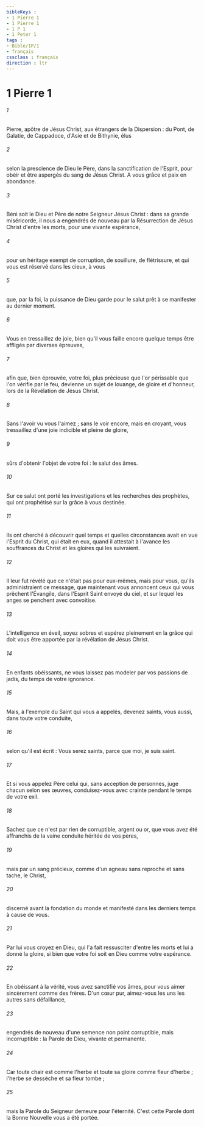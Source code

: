 ```yaml
---
bibleKeys : 
- 1 Pierre 1
- 1 Pierre 1
- 1 P 1
- 1 Peter 1
tags : 
- Bible/1P/1
- français
cssclass : français
direction : ltr
---
```


# 1 Pierre 1

###### 1
Pierre, apôtre de Jésus Christ, aux étrangers de la Dispersion : du Pont, de Galatie, de Cappadoce, d'Asie et de Bithynie, élus 
###### 2
selon la prescience de Dieu le Père, dans la sanctification de l'Esprit, pour obéir et être aspergés du sang de Jésus Christ. A vous grâce et paix en abondance. 
###### 3
Béni soit le Dieu et Père de notre Seigneur Jésus Christ : dans sa grande miséricorde, il nous a engendrés de nouveau par la Résurrection de Jésus Christ d'entre les morts, pour une vivante espérance, 
###### 4
pour un héritage exempt de corruption, de souillure, de flétrissure, et qui vous est réservé dans les cieux, à vous 
###### 5
que, par la foi, la puissance de Dieu garde pour le salut prêt à se manifester au dernier moment. 
###### 6
Vous en tressaillez de joie, bien qu'il vous faille encore quelque temps être affligés par diverses épreuves, 
###### 7
afin que, bien éprouvée, votre foi, plus précieuse que l'or périssable que l'on vérifie par le feu, devienne un sujet de louange, de gloire et d'honneur, lors de la Révélation de Jésus Christ. 
###### 8
Sans l'avoir vu vous l'aimez ; sans le voir encore, mais en croyant, vous tressaillez d'une joie indicible et pleine de gloire, 
###### 9
sûrs d'obtenir l'objet de votre foi : le salut des âmes. 
###### 10
Sur ce salut ont porté les investigations et les recherches des prophètes, qui ont prophétisé sur la grâce à vous destinée. 
###### 11
Ils ont cherché à découvrir quel temps et quelles circonstances avait en vue l'Esprit du Christ, qui était en eux, quand il attestait à l'avance les souffrances du Christ et les gloires qui les suivraient. 
###### 12
Il leur fut révélé que ce n'était pas pour eux-mêmes, mais pour vous, qu'ils administraient ce message, que maintenant vous annoncent ceux qui vous prêchent l'Évangile, dans l'Esprit Saint envoyé du ciel, et sur lequel les anges se penchent avec convoitise. 
###### 13
L'intelligence en éveil, soyez sobres et espérez pleinement en la grâce qui doit vous être apportée par la révélation de Jésus Christ. 
###### 14
En enfants obéissants, ne vous laissez pas modeler par vos passions de jadis, du temps de votre ignorance. 
###### 15
Mais, à l'exemple du Saint qui vous a appelés, devenez saints, vous aussi, dans toute votre conduite, 
###### 16
selon qu'il est écrit : Vous serez saints, parce que moi, je suis saint. 
###### 17
Et si vous appelez Père celui qui, sans acception de personnes, juge chacun selon ses œuvres, conduisez-vous avec crainte pendant le temps de votre exil. 
###### 18
Sachez que ce n'est par rien de corruptible, argent ou or, que vous avez été affranchis de la vaine conduite héritée de vos pères, 
###### 19
mais par un sang précieux, comme d'un agneau sans reproche et sans tache, le Christ, 
###### 20
discerné avant la fondation du monde et manifesté dans les derniers temps à cause de vous. 
###### 21
Par lui vous croyez en Dieu, qui l'a fait ressusciter d'entre les morts et lui a donné la gloire, si bien que votre foi soit en Dieu comme votre espérance. 
###### 22
En obéissant à la vérité, vous avez sanctifié vos âmes, pour vous aimer sincèrement comme des frères. D'un cœur pur, aimez-vous les uns les autres sans défaillance, 
###### 23
engendrés de nouveau d'une semence non point corruptible, mais incorruptible : la Parole de Dieu, vivante et permanente. 
###### 24
Car toute chair est comme l'herbe et toute sa gloire comme fleur d'herbe ; l'herbe se dessèche et sa fleur tombe ; 
###### 25
mais la Parole du Seigneur demeure pour l'éternité. C'est cette Parole dont la Bonne Nouvelle vous a été portée. 
